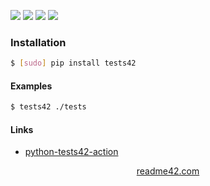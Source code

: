 <!--
https://readme42.com
-->



[![](https://img.shields.io/badge/OS-Unix-blue.svg?longCache=True)]()
[![](https://img.shields.io/pypi/v/tests42.svg?maxAge=3600)](https://pypi.org/project/tests42/)
[![](https://img.shields.io/badge/License-Unlicense-blue.svg?longCache=True)](https://unlicense.org/)
[![](https://github.com/andrewp-as-is/tests42/workflows/tests42/badge.svg)](https://github.com/andrewp-as-is/tests42/actions)

### Installation
```bash
$ [sudo] pip install tests42
```

#### Examples
```bash
$ tests42 ./tests
```

#### Links
+   [python-tests42-action](https://github.com/andrewp-as-is/python-tests42-action)

<p align="center">
    <a href="https://readme42.com/">readme42.com</a>
</p>